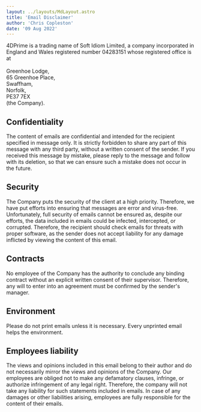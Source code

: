 ```yaml
---
layout: ../layouts/MdLayout.astro
title: 'Email Disclaimer'
author: 'Chris Copleston'
date: '09 Aug 2022'
---
```


<div class='bg-blue-50 border-l-4 border-blue-500 text-blue-800 p-4' role='alert'>
    4DPrime is a trading name of Soft Idiom Limited,
    a company incorporated in England and Wales registered
    number 04283151 whose registered office is at<br><br>
    Greenhoe Lodge,<br>
    65 Greenhoe Place, <br>
    Swaffham,<br>
    Norfolk,<br>
    PE37 7EX<br>
    (the Company).
</div>

## Confidentiality

The content of emails are confidential and intended for the recipient specified in message only. It is strictly forbidden to share any part of this message with any third party, without a written consent of the sender. If you received this message by mistake, please reply to the message and follow with its deletion, so that we can ensure such a mistake does not occur in the future.

## Security

The Company puts the security of the client at a high priority. Therefore, we have put efforts into ensuring that messages are error and virus-free. Unfortunately, full security of emails cannot be ensured as, despite our efforts, the data included in emails could be infected, intercepted, or corrupted. Therefore, the recipient should check emails for threats with proper software, as the sender does not accept liability for any damage inflicted by viewing the content of this email.

## Contracts

No employee of the Company has the authority to conclude any binding contract without an explicit written consent of their supervisor. Therefore, any will to enter into an agreement must be confirmed by the sender's manager.

## Environment

Please do not print emails unless it is necessary. Every unprinted email helps the environment.

## Employees liability

The views and opinions included in this email belong to their author and do not necessarily mirror the views and opinions of the Company. Our employees are obliged not to make any defamatory clauses, infringe, or authorize infringement of any legal right. Therefore, the company will not take any liability for such statements included in emails. In case of any damages or other liabilities arising, employees are fully responsible for the content of their emails.
